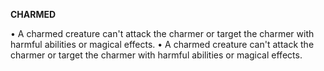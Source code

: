 __**CHARMED**__

• A charmed creature can't attack the charmer or target the charmer with harmful abilities or magical effects.
• A charmed creature can't attack the charmer or target the charmer with harmful abilities or magical effects.